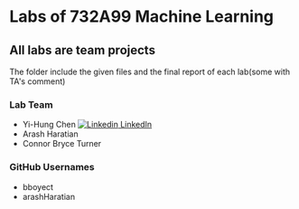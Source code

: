 # Labs of 732A99 Machine Learning
## All labs are team projects

The folder include the given files and the final report of each lab(some with TA's comment)

### Lab Team
* Yi-Hung Chen [![Linkedin](https://i.stack.imgur.com/gVE0j.png) LinkedIn](https://www.linkedin.com/in/yi-hung-eric-chen-7aa54120a)
* Arash Haratian 
* Connor Bryce Turner

### GitHub Usernames
* bboyect
* arashHaratian


